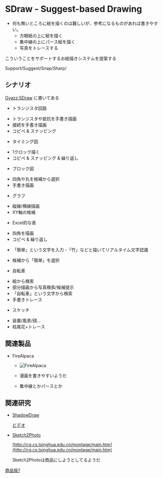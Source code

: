 # SDraw - Suggest-based Drawing

* 何も無いところに絵を描くのは難しいが、参考になるものがあれば書きやすい。
  - 方眼紙の上に絵を描く
  - 集中線の上にパース絵を描く
  - 写真をトレースする

こういうことをサポートするお絵描きシステムを提案する

Support/Suggest/Snap/Sharp/

## シナリオ

[Gyazz:SDraw](http://gyazz.masuilab.org/%E5%A2%97%E4%BA%95%E7%A0%94/SDraw) に書いてある

 * トランジスタ回路
  - トランジスタや抵抗を手書き描画
  - 接続を手書き描画
  - コピペ & スナッピング
 * タイミング図
  - 1クロック描く
  - コピペ & スナッピング & 繰り返し
 * ブロック図
  - 四角や丸を候補から選択
  - 手書き描画
 * グラフ
  - 縦線/横線描画
  - XY軸の候補
 * Excel的な表
  - 四角を描画
  - コピペ & 繰り返し
 * 「簡単」という文字を入力
  -「竹」などと描いてリアルタイム文字認識
  - 候補から「簡単」を選択
 * 自転車
  - 絵から検索
  - 部分描画から写真検索/候補提示
  - 「自転車」という文字から検索
  - 手書きトレース
 * スケッチ
  - 装置/風景/顔...
  - 枯尾花+トレース

## 関連製品

* FireAlpaca

  - ![](http://gyazo.com/1d5aa0d075738660abf4f8373a0e22cf.png "FireAlpaca") 

  - 漫画を書きやすいようだ
  - 集中線とかパースとか

## 関連研究

* [ShadowDraw](http://vision.cs.utexas.edu/projects/shadowdraw/shadowdraw.html "ShadowDraw")

  [ビデオ](https://www.youtube.com/watch?v=zh_-HUdQwow)

* [Sketch2Photo](http://vimeo.com/6496886)

  [http://cg.cs.tsinghua.edu.cn/montage/main.htm](http://cg.cs.tsinghua.edu.cn/montage/main.htm)

  Sketch2Photoは商品にしようとしてるようだ

 [商品版?](http://www.mist.co.jp/product/sketch.html)

